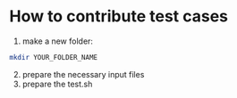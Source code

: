 # How to contribute test cases

1. make a new folder: 
```Bash
mkdir YOUR_FOLDER_NAME 
```
2. prepare the necessary input files
3. prepare the test.sh